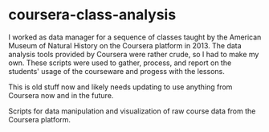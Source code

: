 coursera-class-analysis
=======================

I worked as data manager for a sequence of classes taught by the American Museum of Natural History on the Coursera platform in 2013. The data analysis tools provided by Coursera were rather crude, so I had to make my own. These scripts were used to gather, process, and report on the students' usage of the courseware and progess with the lessons. 

This is old stuff now and likely needs updating to use anything from Coursera now and in the future. 

Scripts for data manipulation and visualization of raw course data from the Coursera platform. 
